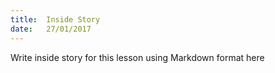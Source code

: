 ```yaml
---
title:  Inside Story
date:   27/01/2017
---
```


Write inside story for this lesson using Markdown format here